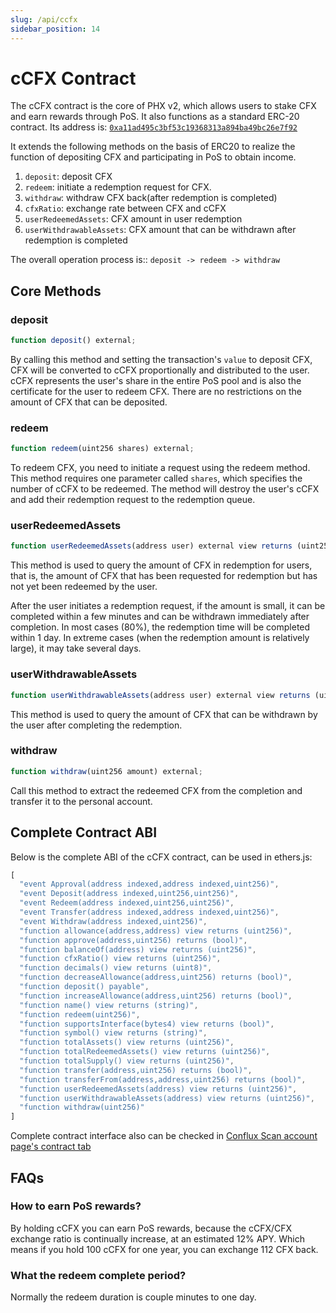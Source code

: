```yaml
---
slug: /api/ccfx
sidebar_position: 14
---
```


# cCFX Contract

The cCFX contract is the core of PHX v2, which allows users to stake CFX and earn rewards through PoS. It also functions as a standard ERC-20 contract. Its address is: [`0xa11ad495c3bf53c19368313a894ba49bc26e7f92`](https://evm.confluxscan.io/address/0xa11ad495c3bf53c19368313a894ba49bc26e7f92?tab=contract-viewer)

It extends the following methods on the basis of ERC20 to realize the function of depositing CFX and participating in PoS to obtain income.

1. `deposit`: deposit CFX
2. `redeem`: initiate a redemption request for CFX.
3. `withdraw`: withdraw CFX back(after redemption is completed)
4. `cfxRatio`: exchange rate between CFX and cCFX
5. `userRedeemedAssets`: CFX amount in user redemption
6. `userWithdrawableAssets`: CFX amount that can be withdrawn after redemption is completed

The overall operation process is:: `deposit -> redeem -> withdraw`

## Core Methods

### deposit

```js
function deposit() external;
```

By calling this method and setting the transaction's `value` to deposit CFX, CFX will be converted to cCFX proportionally and distributed to the user. cCFX represents the user's share in the entire PoS pool and is also the certificate for the user to redeem CFX. There are no restrictions on the amount of CFX that can be deposited.

### redeem

```js
function redeem(uint256 shares) external;
```

To redeem CFX, you need to initiate a request using the redeem method. This method requires one parameter called `shares`, which specifies the number of cCFX to be redeemed. The method will destroy the user's cCFX and add their redemption request to the redemption queue.

### userRedeemedAssets

```js
function userRedeemedAssets(address user) external view returns (uint256);
```

This method is used to query the amount of CFX in redemption for users, that is, the amount of CFX that has been requested for redemption but has not yet been redeemed by the user.

After the user initiates a redemption request, if the amount is small, it can be completed within a few minutes and can be withdrawn immediately after completion. In most cases (80%), the redemption time will be completed within 1 day. In extreme cases (when the redemption amount is relatively large), it may take several days.

### userWithdrawableAssets

```js
function userWithdrawableAssets(address user) external view returns (uint256);
```

This method is used to query the amount of CFX that can be withdrawn by the user after completing the redemption.

### withdraw

```js
function withdraw(uint256 amount) external;
```

Call this method to extract the redeemed CFX from the completion and transfer it to the personal account.

## Complete Contract ABI

Below is the complete ABI of the cCFX contract, can be used in ethers.js:

```js
[
  "event Approval(address indexed,address indexed,uint256)",
  "event Deposit(address indexed,uint256,uint256)",
  "event Redeem(address indexed,uint256,uint256)",
  "event Transfer(address indexed,address indexed,uint256)",
  "event Withdraw(address indexed,uint256)",
  "function allowance(address,address) view returns (uint256)",
  "function approve(address,uint256) returns (bool)",
  "function balanceOf(address) view returns (uint256)",
  "function cfxRatio() view returns (uint256)",
  "function decimals() view returns (uint8)",
  "function decreaseAllowance(address,uint256) returns (bool)",
  "function deposit() payable",
  "function increaseAllowance(address,uint256) returns (bool)",
  "function name() view returns (string)",
  "function redeem(uint256)",
  "function supportsInterface(bytes4) view returns (bool)",
  "function symbol() view returns (string)",
  "function totalAssets() view returns (uint256)",
  "function totalRedeemedAssets() view returns (uint256)",
  "function totalSupply() view returns (uint256)",
  "function transfer(address,uint256) returns (bool)",
  "function transferFrom(address,address,uint256) returns (bool)",
  "function userRedeemedAssets(address) view returns (uint256)",
  "function userWithdrawableAssets(address) view returns (uint256)",
  "function withdraw(uint256)"
]
```

Complete contract interface also can be checked in [Conflux Scan account page's contract tab](https://evm.confluxscan.io/address/0xa11ad495c3bf53c19368313a894ba49bc26e7f92?tab=contract-viewer)

## FAQs

### How to earn PoS rewards?

By holding cCFX you can earn PoS rewards, because the cCFX/CFX exchange ratio is continually increase, at an estimated 12% APY. Which means if you hold 100 cCFX for one year, you can exchange 112 CFX back.

### What the redeem complete period?

Normally the redeem duration is couple minutes to one day.
